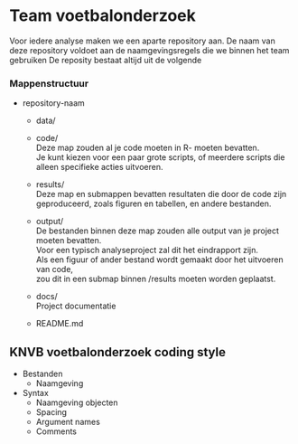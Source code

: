 # Team voetbalonderzoek

Voor iedere analyse maken we een aparte repository aan. De naam van deze repository voldoet aan de naamgevingsregels die we binnen het team gebruiken
De reposity bestaat altijd uit de volgende 

### Mappenstructuur
* repository-naam
  * data/  
  
  * code/  
  Deze map zouden al je code moeten in R- moeten bevatten.  
  Je kunt kiezen voor een paar grote scripts, of meerdere scripts die alleen specifieke acties uitvoeren.
  
  * results/  
  Deze map en submappen bevatten resultaten die door de code zijn geproduceerd, zoals figuren en tabellen, en andere bestanden.
  
  * output/  
  De bestanden binnen deze map zouden alle output van je project moeten bevatten.  
  Voor een typisch analyseproject zal dit het eindrapport zijn.  
  Als een figuur of ander bestand wordt gemaakt door het uitvoeren van code,  
  zou dit in een submap binnen /results moeten worden geplaatst.
  
  * docs/  
  Project documentatie
  
  * README.md

## KNVB voetbalonderzoek coding style

* Bestanden
  + Naamgeving
* Syntax
  + Naamgeving objecten
  + Spacing
  + Argument names
  + Comments
 



